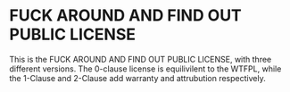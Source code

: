 # FUCK AROUND AND FIND OUT PUBLIC LICENSE
This is the FUCK AROUND AND FIND OUT PUBLIC LICENSE, with three different versions.
The 0-clause license is equilivilent to the WTFPL, while the 1-Clause and 2-Clause add warranty and attrubution respectively.